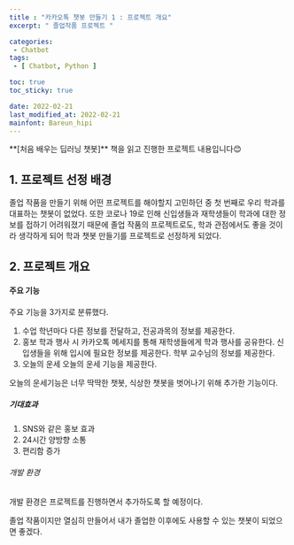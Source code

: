 ```yaml
---
title : "카카오톡 챗봇 만들기 1 : 프로젝트 개요"
excerpt: " 졸업작품 프로젝트 "

categories:
 - Chatbot
tags:
 - [ Chatbot, Python ] 

toc: true
toc_sticky: true

date: 2022-02-21
last_modified_at: 2022-02-21
mainfont: Bareun_hipi
---
```


<div class="notice--primary" markdown="1">
**[처음 배우는 딥러닝 챗봇]** 책을 읽고 진행한 프로젝트 내용입니다😊
</div>

## 1. 프로젝트 선정 배경
졸업 작품을 만들기 위해 어떤 프로젝트를 해야할지 고민하던 중 첫 번째로 우리 학과를 대표하는 챗봇이 없었다. 또한 코로나 19로 인해 신입생들과 재학생들이 학과에 대한 정보를 접하기 어려워졌기 때문에 졸업 작품의 프로젝트로도, 학과 관점에서도 좋을 것이라 생각하게 되어 학과 챗봇 만들기를 프로젝트로 선정하게 되었다.

## 2. 프로젝트 개요
#### 주요 기능
주요 기능을 3가지로 분류했다.
1. 수업
학년마다 다른 정보를 전달하고, 전공과목의 정보를 제공한다.
2. 홍보
학과 행사 시 카카오톡 메세지를 통해 재학생들에게 학과 행사를 공유한다.
신입생들을 위해 입시에 필요한 정보를 제공한다.
학부 교수님의 정보를 제공한다.
3. 오늘의 운세
오늘의 운세 기능을 제공한다.

오늘의 운세기능은 너무 딱딱한 챗봇, 식상한 챗봇을 벗어나기 위해 추가한 기능이다.

##### 기대효과
1. SNS와 같은 홍보 효과
2. 24시간 양방향 소통
3. 편리함 증가

###### 개발 환경
개발 환경은 프로젝트를 진행하면서 추가하도록 할 예정이다.

졸업 작품이지만 열심히 만들어서 내가 졸업한 이후에도 사용할 수 있는 챗봇이 되었으면 좋겠다.